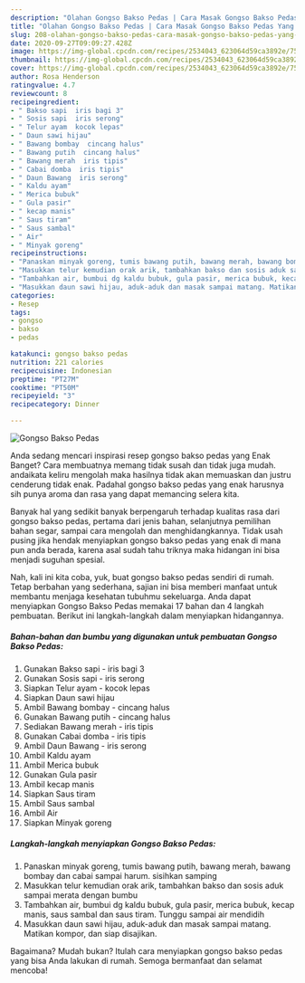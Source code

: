 ```yaml
---
description: "Olahan Gongso Bakso Pedas | Cara Masak Gongso Bakso Pedas Yang Paling Enak"
title: "Olahan Gongso Bakso Pedas | Cara Masak Gongso Bakso Pedas Yang Paling Enak"
slug: 208-olahan-gongso-bakso-pedas-cara-masak-gongso-bakso-pedas-yang-paling-enak
date: 2020-09-27T09:09:27.428Z
image: https://img-global.cpcdn.com/recipes/2534043_623064d59ca3892e/751x532cq70/gongso-bakso-pedas-foto-resep-utama.jpg
thumbnail: https://img-global.cpcdn.com/recipes/2534043_623064d59ca3892e/751x532cq70/gongso-bakso-pedas-foto-resep-utama.jpg
cover: https://img-global.cpcdn.com/recipes/2534043_623064d59ca3892e/751x532cq70/gongso-bakso-pedas-foto-resep-utama.jpg
author: Rosa Henderson
ratingvalue: 4.7
reviewcount: 8
recipeingredient:
- " Bakso sapi  iris bagi 3"
- " Sosis sapi  iris serong"
- " Telur ayam  kocok lepas"
- " Daun sawi hijau"
- " Bawang bombay  cincang halus"
- " Bawang putih  cincang halus"
- " Bawang merah  iris tipis"
- " Cabai domba  iris tipis"
- " Daun Bawang  iris serong"
- " Kaldu ayam"
- " Merica bubuk"
- " Gula pasir"
- " kecap manis"
- " Saus tiram"
- " Saus sambal"
- " Air"
- " Minyak goreng"
recipeinstructions:
- "Panaskan minyak goreng, tumis bawang putih, bawang merah, bawang bombay dan cabai sampai harum. sisihkan samping"
- "Masukkan telur kemudian orak arik, tambahkan bakso dan sosis aduk sampai merata dengan bumbu"
- "Tambahkan air, bumbui dg kaldu bubuk, gula pasir, merica bubuk, kecap manis, saus sambal dan saus tiram. Tunggu sampai air mendidih"
- "Masukkan daun sawi hijau, aduk-aduk dan masak sampai matang. Matikan kompor, dan siap disajikan."
categories:
- Resep
tags:
- gongso
- bakso
- pedas

katakunci: gongso bakso pedas 
nutrition: 221 calories
recipecuisine: Indonesian
preptime: "PT27M"
cooktime: "PT50M"
recipeyield: "3"
recipecategory: Dinner

---
```



![Gongso Bakso Pedas](https://img-global.cpcdn.com/recipes/2534043_623064d59ca3892e/751x532cq70/gongso-bakso-pedas-foto-resep-utama.jpg)

Anda sedang mencari inspirasi resep gongso bakso pedas yang Enak Banget? Cara membuatnya memang tidak susah dan tidak juga mudah. andaikata keliru mengolah maka hasilnya tidak akan memuaskan dan justru cenderung tidak enak. Padahal gongso bakso pedas yang enak harusnya sih punya aroma dan rasa yang dapat memancing selera kita.

Banyak hal yang sedikit banyak berpengaruh terhadap kualitas rasa dari gongso bakso pedas, pertama dari jenis bahan, selanjutnya pemilihan bahan segar, sampai cara mengolah dan menghidangkannya. Tidak usah pusing jika hendak menyiapkan gongso bakso pedas yang enak di mana pun anda berada, karena asal sudah tahu triknya maka hidangan ini bisa menjadi suguhan spesial.




Nah, kali ini kita coba, yuk, buat gongso bakso pedas sendiri di rumah. Tetap berbahan yang sederhana, sajian ini bisa memberi manfaat untuk membantu menjaga kesehatan tubuhmu sekeluarga. Anda dapat menyiapkan Gongso Bakso Pedas memakai 17 bahan dan 4 langkah pembuatan. Berikut ini langkah-langkah dalam menyiapkan hidangannya.

<!--inarticleads1-->

##### Bahan-bahan dan bumbu yang digunakan untuk pembuatan Gongso Bakso Pedas:

1. Gunakan  Bakso sapi - iris bagi 3
1. Gunakan  Sosis sapi - iris serong
1. Siapkan  Telur ayam - kocok lepas
1. Siapkan  Daun sawi hijau
1. Ambil  Bawang bombay - cincang halus
1. Gunakan  Bawang putih - cincang halus
1. Sediakan  Bawang merah - iris tipis
1. Gunakan  Cabai domba - iris tipis
1. Ambil  Daun Bawang - iris serong
1. Ambil  Kaldu ayam
1. Ambil  Merica bubuk
1. Gunakan  Gula pasir
1. Ambil  kecap manis
1. Siapkan  Saus tiram
1. Ambil  Saus sambal
1. Ambil  Air
1. Siapkan  Minyak goreng




<!--inarticleads2-->

##### Langkah-langkah menyiapkan Gongso Bakso Pedas:

1. Panaskan minyak goreng, tumis bawang putih, bawang merah, bawang bombay dan cabai sampai harum. sisihkan samping
1. Masukkan telur kemudian orak arik, tambahkan bakso dan sosis aduk sampai merata dengan bumbu
1. Tambahkan air, bumbui dg kaldu bubuk, gula pasir, merica bubuk, kecap manis, saus sambal dan saus tiram. Tunggu sampai air mendidih
1. Masukkan daun sawi hijau, aduk-aduk dan masak sampai matang. Matikan kompor, dan siap disajikan.




Bagaimana? Mudah bukan? Itulah cara menyiapkan gongso bakso pedas yang bisa Anda lakukan di rumah. Semoga bermanfaat dan selamat mencoba!
